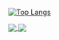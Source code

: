 [![Top Langs](https://github-readme-stats.vercel.app/api/top-langs/?username=2-chanhee&exclude_repo=2-chanhee/algorithm,2-chanhee/language-framework)](https://github.com/anuraghazra/github-readme-stats)


<a href="https://github.com/anuraghazra/github-readme-stats">
  <img align="center" src="https://github-readme-stats.vercel.app/api/pin/?username=2-chanhee&repo=github-readme-stats" />
</a>
<a href="https://github.com/anuraghazra/convoychat">
  <img align="center" src="https://github-readme-stats.vercel.app/api/pin/?username=2-chanhee&repo=convoychat" />
</a>
